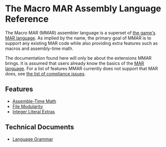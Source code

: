 # The Macro MAR Assembly Language Reference

The Macro MAR (MMAR) assembler language is a superset of [the game's MAR language](https://github.com/simon987/Much-Assembly-Required/wiki). As implied by the name, the primary goal of MMAR is to support any existing MAR code while also providing extra features such as macros and assembly-time math.

The documentation found here will only be about the extensions MMAR brings. It is assumed that users already know the basics of the [MAR language](https://github.com/simon987/Much-Assembly-Required/wiki). For a list of features MMAR currently does not support that MAR does, see [the list of compliance issues](https://github.com/Francessco121/HlmlToolkit/issues?q=is%3Aissue+is%3Aopen+label%3Amar-compliance).

## Features
- [Assemble-Time Math](./assemble-time-math.md)
- [File Modularity](./file-modularity.md)
- [Integer Literal Extras](./integer-literal-extras.md)

## Technical Documents
- [Language Grammar](./grammar.md)